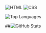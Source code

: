 

![HTML](https://img.shields.io/badge/HTML-E34F26?style=for-the-badge&logo=html5&logoColor=white)
![CSS](https://img.shields.io/badge/CSS-1572B6?style=for-the-badge&logo=css3&logoColor=white)



![Top Languages](https://github-readme-stats.vercel.app/api/top-langs/?username=blakeayye&layout=compact)

##![GitHub Stats](https://github-readme-stats.vercel.app/api?username=blakeayye&show_icons=true&theme=radical)
